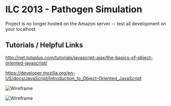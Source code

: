 ILC 2013 - Pathogen Simulation
============
Project is no longer hosted on the Amazon server -- test all development on your localhost

Tutorials / Helpful Links
---
http://net.tutsplus.com/tutorials/javascript-ajax/the-basics-of-object-oriented-javascript/

https://developer.mozilla.org/en-US/docs/JavaScript/Introduction_to_Object-Oriented_JavaScript

![Wireframe](http://imgur.com/SO1INIf,9KIrYhx)

![Wireframe](http://imgur.com/SO1INIf,9KIrYhx#1)
